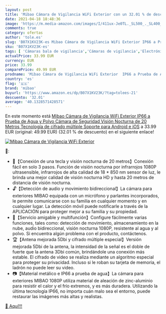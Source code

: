 ```yaml
---
layout: post
title: 'Mibao Cámara de Vigilancia WiFi Exterior con un 32.01 % de descuento'
date: 2021-04-18 18:48:36
image: 'https://m.media-amazon.com/images/I/411ux-Je0TL._SL500_._SL400_.jpg'
comments: true
category: ofertas
author: 'tole.es'
slug: 'B07X1KV23K-es Mibao Cámara de Vigilancia WiFi Exterior IP66 a Prueba de...'
sku: 'B07X1KV23K-es'
tags: [ 'Cámaras bala de vigilancia','Cámaras de vigilancia','Electrónica','Fotografía y videocámaras','android','mibao', ]
actualPrice: 33.99 EUR
currency: EUR
price: 33.99
comparePrice: 49.99 EUR
prodname: 'Mibao Cámara de Vigilancia WiFi Exterior  IP66 a Prueba de Agua y Polvo Cámara de Seguridad Visión Nocturna de 20 Metros Tecnología de cifrado múltiple  Soporte para Android e iOS'
country: 'es'
flag: '🇪🇸'
brand: 'mibao'
buyurl: 'https://www.amazon.es/dp/B07X1KV23K/?tag=tolees-21'
descuento: '32.01'
average: '40.1328571428571'
---
```


En este momento está [Mibao Cámara de Vigilancia WiFi Exterior  IP66 a Prueba de Agua y Polvo Cámara de Seguridad Visión Nocturna de 20 Metros Tecnología de cifrado múltiple  Soporte para Android e iOS](https://www.amazon.es/dp/B07X1KV23K/?tag=tolees-21) a 33.99 EUR (original: 49.99 EUR) (32.01 %  de descuento) en el siguiente enlace!

[![Mibao Cámara de Vigilancia WiFi Exterior](https://m.media-amazon.com/images/I/411ux-Je0TL._SL500_._SL400_.jpg)](https://www.amazon.es/dp/B07X1KV23K/?tag=tolees-21)

🔎:

- 🔭【Conexión de una tecla y visión nocturna de 20 metros】Conexión fácil en solo 3 pasos. Función de visión nocturna por infrarrojos 1080P ultrasensible, infrarrojos de alta calidad de 18 * 850 nm sensor de luz, le brinda una mejor calidad de visión nocturna HD y hasta 20 metros de distancia de visión nocturna.
- 🔓【Detección de audio y movimiento bidireccional】La cámara para exteriores MIBAO equipada con un micrófono y parlantes incorporados, le permite comunicarse con su familia en cualquier momento y en cualquier lugar. La detección móvil puede notificarle a través de la APLICACIÓN para proteger mejor a su familia y su propiedad.
- 📱【Servicio amigable y multifunción】Configure fácilmente varias funciones, tales como: detección de movimiento, almacenamiento en la nube, audio bidireccional, visión nocturna 1080P, resistente al agua y al polvo. Si encuentra algún problema con el producto, contáctenos.
- 🏆【Antena mejorada 5Dbi y cifrado múltiple especial】Versión mejorada 5Dbi de la antena, la intensidad de la señal es el doble de fuerte que la antena 3Dbi común, brindándole una conexión más estable. El cifrado de video se realiza mediante un algoritmo especial para proteger su privacidad. Incluso si le roban su tarjeta de memoria, el ladrón no puede leer su video.
- 📷【Material metálico e IP66 a prueba de agua】La cámara para exteriores MIBAO 1080P utiliza material de aleación de zinc-aluminio para resistir el calor y el frío extremos, y es más duradera. Utilizando la  última tecnología IP66, no importa cuán malo sea el entorno, puede restaurar las imágenes más altas y realistas.

[🛒 Aquí!!!](https://www.amazon.es/dp/B07X1KV23K/?tag=tolees-21)
